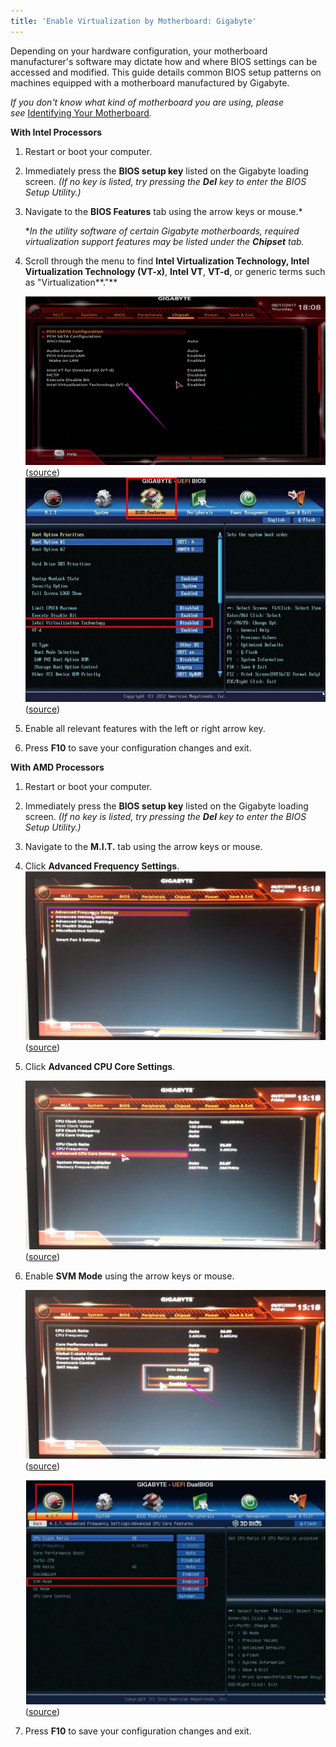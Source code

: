 ```yaml
---
title: 'Enable Virtualization by Motherboard: Gigabyte'
---
```


Depending on your hardware configuration, your motherboard manufacturer's software may dictate how and where BIOS
settings can be accessed and modified. This guide details common BIOS setup patterns on machines equipped with a
motherboard manufactured by Gigabyte.

*If you don't know what kind of motherboard you are using, please
see* [Identifying Your Motherboard](/docs/guides/your-pc/identifying-your-motherboard)_._

**With Intel Processors**

1. Restart or boot your computer.
2. Immediately press the **BIOS setup key** listed on the Gigabyte loading screen. _(If no key is listed, try pressing
   the **Del** key to enter the BIOS Setup Utility.)_
3. Navigate to the **BIOS Features** tab using the arrow keys or mouse.\*

   \*_In the utility software of certain Gigabyte motherboards, required virtualization support features may be listed
   under the **Chipset** tab._

4. Scroll through the menu to find **Intel Virtualization Technology, Intel Virtualization Technology (VT-x)**, **Intel
   VT**, **VT-d**, or generic terms such as "Virtualization\*\*."\*\*

   ![Screenshot of BIOS](../../../../content/images/guides/your-pc/enable-virtualization-by-motherboard-gigabyte-1.png)([source](https://www.ldplayer.net/blog/enable-virtualization-technology-on-gigabyte-computer-and-motherboard.html))
   ![Screenshot of BIOS](../../../../content/images/guides/your-pc/enable-virtualization-by-motherboard-gigabyte-2.png)([source](https://www.ldplayer.net/blog/enable-virtualization-technology-on-gigabyte-computer-and-motherboard.html))

5. Enable all relevant features with the left or right arrow key.
6. Press **F10** to save your configuration changes and exit.

**With AMD Processors**

1. Restart or boot your computer.
2. Immediately press the **BIOS setup key** listed on the Gigabyte loading screen. _(If no key is listed, try pressing
   the **Del** key to enter the BIOS Setup Utility.)_
3. Navigate to the **M.I.T.** tab using the arrow keys or mouse.
4. Click **Advanced Frequency Settings**.
   ![Screenshot of BIOS](../../../../content/images/guides/your-pc/enable-virtualization-by-motherboard-gigabyte-3.png)([source](https://www.ldplayer.net/blog/enable-virtualization-technology-on-gigabyte-computer-and-motherboard.html))
5. Click **Advanced CPU Core Settings**.

   ![Screenshot of BIOS](../../../../content/images/guides/your-pc/enable-virtualization-by-motherboard-gigabyte-4.png)([source](https://www.ldplayer.net/blog/enable-virtualization-technology-on-gigabyte-computer-and-motherboard.html))

6. Enable **SVM Mode** using the arrow keys or mouse.

   ![Screenshot of BIOS](../../../../content/images/guides/your-pc/enable-virtualization-by-motherboard-gigabyte-5.png)([source](https://www.ldplayer.net/blog/enable-virtualization-technology-on-gigabyte-computer-and-motherboard.html))

   ![Screenshot of BIOS](../../../../content/images/guides/your-pc/enable-virtualization-by-motherboard-gigabyte-6.png)([source](https://www.ldplayer.net/blog/enable-virtualization-technology-on-gigabyte-computer-and-motherboard.html))

7. Press **F10** to save your configuration changes and exit.
